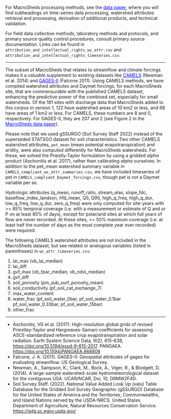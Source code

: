 ﻿For MacroSheds processing methods, see the
<a href="https://aslopubs.onlinelibrary.wiley.com/doi/full/10.1002/lol2.10325" style="color: blue; text-decoration: underline;">data paper</a>, 
where you will find subheadings on time-series data processing, watershed attributes retrieval and processing,
derivation of additional products, and technical validation.

For field data collection methods, laboratory methods and protocols, and primary source quality control procedures,
consult primary source documentation. Links can be found in `attribution_and_intellectual_rights_ws_attr.csv` and `attribution_and_intellectual_rights_timeseries.csv`.

---

The subset of MacroSheds that relates to streamflow and climate forcings makes it a valuable supplement to existing datasets like
<a href="https://ral.ucar.edu/solutions/products/camels" style="color: blue; text-decoration: underline;">CAMELS</a> (Newman et al. 2014) and <a href="https://water.usgs.gov/GIS/metadata/usgswrd/XML/gagesII_Sept2011.xml" style="color: blue; text-decoration: underline;">GAGES-II</a>  (Falcone 2011).
Using CAMELS methods, we have compiled watershed attributes and Daymet forcings, for each MacroSheds site, that are commensurable
with the published CAMELS dataset, enhancing the predictive power of the combined set, especially for small watersheds. Of the 181
sites with discharge data that MacroSheds added to this corpus in version 1, 122 have watershed areas of 10 km2 or less, and
68 have areas of 1 km2 or less. For CAMELS, these numbers are 8 and 0, respectively. For GAGES-II, they are 207 and 2
(see Figure 2 in the <a href="https://aslopubs.onlinelibrary.wiley.com/doi/full/10.1002/lol2.10325" style="color: blue; text-decoration: underline;">MacroSheds data paper</a>).

Please note that we used gSSURGO (Soil Survey Staff 2022) instead of the superseded STATSGO dataset for soil characteristics.
Two other CAMELS watershed attributes, `pet_mean` (mean potential evapotranspiration) and aridity, were also computed
differently for MacroSheds watersheds. For these, we solved the Priestly-Taylor formulation by using a gridded _alpha_ product
(Aschonitis et al. 2017), rather than calibrating _alpha_ ourselves. In addition to the pet\_mean watershed summary variable in
`CAMELS_compliant_ws_attr_summaries.csv`, we have included timeseries of pet in `CAMELS_compliant_Daymet_forcings.csv`, though
pet is not a Daymet variable per se.

Hydrologic attributes (q\_mean, runoff\_ratio, stream\_elas, slope\_fdc, baseflow\_index\_landson, hfd\_mean, Q5, Q95,
high\_q\_freq, high\_q\_dur, low\_q\_freq, low\_q\_dur, zero\_q\_freq) were only computed for site-years with >= 85%
temporal coverage (i.e. with a measurement or estimate of Q and or P on at least 85% of days), except for polar/arid sites
at which full years of flow are never recorded. At these sites, >= 50% maximum coverage (i.e. at least half the number of days
as the most complete year ever recorded) were required.

The following CAMELS watershed attributes are not included in the MacroSheds dataset, but see related or analogous variables
(listed in parentheses) in `ws_attr_timeseries.csv`:

 1. lai\_max (vb\_lai\_median)
 1. lai\_diff
 1. gvf\_max (vb\_fpar\_median, vb\_ndvi\_median)
 1. gvf\_diff
 1. soil\_porosity (pm\_sub\_surf\_porosity\_mean)
 1. soil\_conductivity (pf\_soil\_cat\_exchange\_7)
 1. max\_water\_content
 1. water\_frac (pf\_soil\_water\_0bar, pf\_soil\_water\_0.1bar pf\_soil\_water\_0.33bar, pf\_soil\_water\_15bar)
 1. other\_frac

---

 + Aschonitis, VG et al. (2017): High-resolution global grids of revised Priestley-Taylor and Hargreaves-Samani coefficients for assessing ASCE-standardized reference crop evapotranspiration and solar radiation. Earth System Science Data, 9(2), 615-638, https://doi.org/10.5194/essd-9-615-2017. PANGAEA. https://doi.org/10.1594/PANGAEA.868808
 + Falcone, J. A. (2011). GAGES-II: Geospatial attributes of gages for evaluating streamflow. US Geological Survey. 
 + Newman, A., Sampson, K., Clark, M., Bock, A., Viger, R., & Blodgett, D. (2014). A large-sample watershed-scale hydrometeorological dataset for the contiguous USA. UCAR/NCAR, Doi, 10, D6MW2F4D. 
 + Soil Survey Staff. (2022). National Value Added Look Up (valu) Table Database for the Gridded Soil Survey Geographic (gSSURGO) Database for the United States of America and the Territories, Commonwealths, and Island Nations served by the USDA-NRCS. United States Department of Agriculture, Natural Resources Conservation Service. https://gdg.sc.egov.usda.gov/

